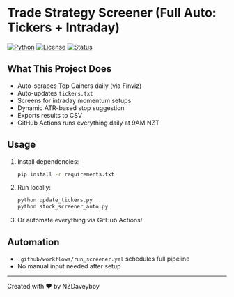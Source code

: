 # Trade Strategy Screener (Full Auto: Tickers + Intraday)

[![Python](https://img.shields.io/badge/Python-3.10-blue)](https://www.python.org/)
[![License](https://img.shields.io/badge/License-MIT-green)](LICENSE)
[![Status](https://img.shields.io/badge/Status-Active-brightgreen)]()

## What This Project Does
- Auto-scrapes Top Gainers daily (via Finviz)
- Auto-updates `tickers.txt`
- Screens for intraday momentum setups
- Dynamic ATR-based stop suggestion
- Exports results to CSV
- GitHub Actions runs everything daily at 9AM NZT

## Usage
1. Install dependencies:
   ```bash
   pip install -r requirements.txt
   ```

2. Run locally:
   ```bash
   python update_tickers.py
   python stock_screener_auto.py
   ```

3. Or automate everything via GitHub Actions!

## Automation
- `.github/workflows/run_screener.yml` schedules full pipeline
- No manual input needed after setup

---
Created with ❤️ by NZDaveyboy